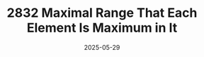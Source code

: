 ---
title: 2832 Maximal Range That Each Element Is Maximum in It
date: 2025-05-29
categories: 
  - Leetcode_Notes/Stack
---
